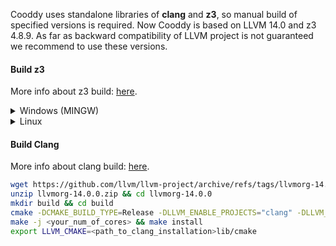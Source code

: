 Cooddy uses standalone libraries of **clang** and **z3**, so manual build of specified versions is required. Now Cooddy is based on LLVM 14.0 and z3 4.8.9. As far as backward compatibility of LLVM project is not guaranteed we recommend to use these versions.

#### Build z3

More info about z3 build: [here](https://github.com/Z3Prover/z3).


<details>

<summary>Windows (MINGW)
</summary>

```bash
wget https://github.com/Z3Prover/z3/archive/refs/tags/z3-4.8.9.zip
unzip z3-4.8.9.zip && cd z3-4.8.9
mkdir build && cd build
cmake -DZ3_BUILD_LIBZ3_SHARED=TRUE -G "CodeBlocks - MinGW Makefiles" -DCMAKE_INSTALL_PREFIX=<path_to_z3_installation> -DCMAKE_BUILD_TYPE=Release ../
make -j <your_cores_num>
make install
export Z3_HOME=<path_to_z3_installation>
```

</details>




<details>

<summary>Linux
</summary>

```bash
wget https://github.com/Z3Prover/z3/releases/download/z3-4.8.9/z3-4.8.9-x64-ubuntu-16.04.zip
unzip z3-4.8.9-x64-ubuntu-16.04.zip
export Z3_HOME=<path_to_z3_installation>
```

</details>

#### Build Clang

More info about clang build: [here](https://llvm.org/docs/GettingStarted.html#getting-the-source-code-and-building-llvm).

```bash
wget https://github.com/llvm/llvm-project/archive/refs/tags/llvmorg-14.0.0.zip
unzip llvmorg-14.0.0.zip && cd llvmorg-14.0.0
mkdir build && cd build
cmake -DCMAKE_BUILD_TYPE=Release -DLLVM_ENABLE_PROJECTS="clang" -DLLVM_ENABLE_TERMINFO=OFF -DCMAKE_CXX_STANDARD=17 -DCMAKE_INSTALL_PREFIX=<path_to_clang_installation> -DLLVM_INCLUDE_TESTS=OFF -DLLVM_INCLUDE_EXAMPLES=OFF ../llvm
make -j <your_num_of_cores> && make install
export LLVM_CMAKE=<path_to_clang_installation>lib/cmake
```
